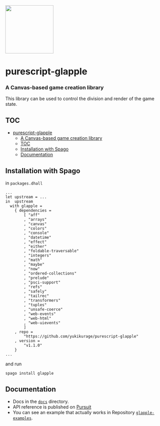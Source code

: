<div>
<img src="https://user-images.githubusercontent.com/55534323/143211862-76a070be-e8d5-44b5-817f-7fbc5f9a76a2.png" style="height:150px;width:150px;">
</div>

<!-- omit in toc -->

# purescript-glapple

### A Canvas-based game creation library

This library can be used to control the division and render of the game state.

<!-- omit in toc -->

## TOC

- [purescript-glapple](#purescript-glapple)
    - [A Canvas-based game creation library](#a-canvas-based-game-creation-library)
  - [TOC](#toc)
  - [Installation with Spago](#installation-with-spago)
  - [Documentation](#documentation)

## Installation with Spago

in `packages.dhall`

```dhall
...
let upstream = ...
in  upstream
  with glapple =
    { dependencies =
        [ "aff"
        , "arrays"
        , "canvas"
        , "colors"
        , "console"
        , "datetime"
        , "effect"
        , "either"
        , "foldable-traversable"
        , "integers"
        , "math"
        , "maybe"
        , "now"
        , "ordered-collections"
        , "prelude"
        , "psci-support"
        , "refs"
        , "safely"
        , "tailrec"
        , "transformers"
        , "tuples"
        , "unsafe-coerce"
        , "web-events"
        , "web-html"
        , "web-uievents"
        ]
    , repo =
        "https://github.com/yukikurage/purescript-glapple"
    , version =
        "v1.1.0"
    }
...
```

and run

`spago install glapple`

## Documentation

- Docs in the [`docs`](https://github.com/yukikurage/purescript-glapple/tree/master/docs) directory.
- API reference is published on [Pursuit](https://pursuit.purescript.org/packages/purescript-glapple)
- You can see an example that actually works in Repository [`glapple-examples`](https://github.com/yukikurage/glapple-examples).
